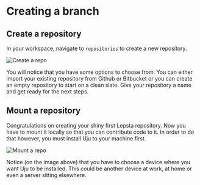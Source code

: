 # Creating a branch



## Create a repository
In your workspace, navigate to ``repositories`` to create a new repository.

![Create a repo](/assets/images/manage-repositories.png "create a repo")

You will notice that you have some options to choose from. You can either import your existing repository from Github or Bitbucket or you can create an empty repository to start on a clean slate. Give your repository a name and get ready for the next steps.

## Mount a repository
Congratulations on creating your shiny first Lepsta repository. Now you have to mount it locally so that you can contribute code to it. In order to do that however, you must install Uju to your machine first.

![Mount a repo](/assets/images/mount-repo.png "mount a repo")

Notice (on the image above) that you have to choose a device where you want Uju to be installed. This could be another device at work, at home or even a server sitting  elsewhere. 